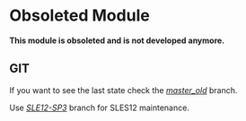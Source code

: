Obsoleted Module
================

**This module is obsoleted and is not developed anymore.**

GIT
---

If you want to see the last state check the [*master_old*](../../tree/master_old) branch.

Use [*SLE12-SP3*](../SLE12-SP32) branch for SLES12 maintenance.
